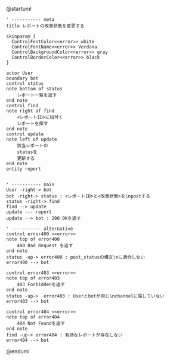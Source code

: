 @startuml

    ' ----------- meta
    title レポートの改善状態を変更する

    skinparam {
      ControlFontColor<<error>> white
      ControlFontName<<error>> Verdana
      ControlBackgroundColor<<error>> gray
      ControlBorderColor<<error>> black
    }

    actor User
    boundary bot
    control status
    note bottom of status
        レポート一覧を返す
    end note
    control find
    note right of find
        <レポートID>に紐付く
        レポートを探す
    end note
    control update
    note left of update
        該当レポートの
        statusを
        更新する
    end note
    entity report


    ' ----------- main
    User -right-> bot
    bot -right-> status : <レポートID>と<改善状態>を\npostする
    status -right-> find
    find --> update
    update --- report
    update --> bot : 200 OKを返す

    ' ----------- alternative
    control error400 <<error>>
    note top of error400
        400 Bad Request を返す
    end note
    status -up-> error400 : post_statusの構文\nに適合しない
    error400 --> bot

    control error403 <<error>>
    note top of error403
        403 Forbiddenを返す
    end note
    status -up->  error403 : Userとbotが同じ\nchannelに属していない
    error403 --> bot

    control error404 <<error>>
    note top of error404
        404 Not Foundを返す
    end note
    find -up-> error404 : 有効なレポートが存在しない
    error404 --> bot

@enduml
